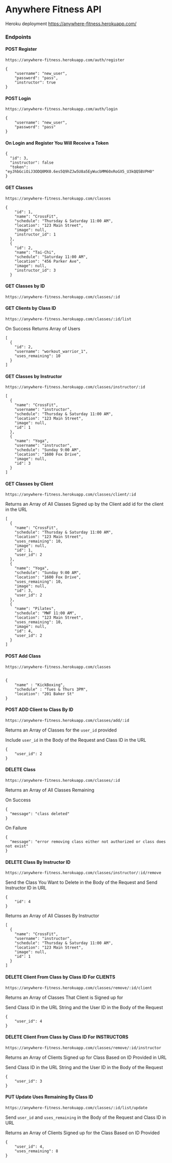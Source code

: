 # Anywhere Fitness API
Heroku deployment https://anywhere-fitness.herokuapp.com/

### Endpoints

#### POST Register
`https://anywhere-fitness.herokuapp.com/auth/register`

```
{
	"username": "new_user",
	"password": "pass",
	"instructor": true
}
```

#### POST Login
`https://anywhere-fitness.herokuapp.com/auth/login`
```
{
	"username": "new_user",
	"password": "pass"
}
```

#### On Login and Register You Will Receive a Token

```
{
  "id": 3,
  "instructor": false
  "token": "eyJhbGciOiJ3ODQ0MX0.6es5Q9hZJw5U8a5EyWucbMM60xRoGX5_U3kQQ5BVPH0"
}
```


#### GET Classes
`https://anywhere-fitness.herokuapp.com/classes`

```
{
    "id": 1,
    "name": "CrossFit",
    "schedule": "Thursday & Saturday 11:00 AM",
    "location": "123 Main Street",
    "image": null,
    "instructor_id": 1
  },
  {
    "id": 2,
    "name": "Tai-Chi",
    "schedule": "Saturday 11:00 AM",
    "location": "456 Parker Ave",
    "image": null,
    "instructor_id": 3
  }
  ```
#### GET Classes by ID  
`https://anywhere-fitness.herokuapp.com/classes/:id`


#### GET Clients by Class ID
`https://anywhere-fitness.herokuapp.com/classes/:id/list`

On Success Returns Array of Users

```
[
  {
    "id": 2,
    "username": "workout_warrior_1",
    "uses_remaining": 10
  }
]
```

#### GET Classes by Instructor
`https://anywhere-fitness.herokuapp.com/classes/instructor/:id`
```
[
  {
    "name": "CrossFit",
    "username": "instructor",
    "schedule": "Thursday & Saturday 11:00 AM",
    "location": "123 Main Street",
    "image": null,
    "id": 1
  },
  {
    "name": "Yoga",
    "username": "instructor",
    "schedule": "Sunday 9:00 AM",
    "location": "1600 Fox Drive",
    "image": null,
    "id": 3
  }
]
```

#### GET Classes by Client
`https://anywhere-fitness.herokuapp.com/classes/client/:id`

Returns an Array of All Classes Signed up by the Client add id for the client in the URL
```
[
  {
    "name": "CrossFit",
    "schedule": "Thursday & Saturday 11:00 AM",
    "location": "123 Main Street",
    "uses_remaining": 10,
    "image": null,
    "id": 1,
    "user_id": 2
  },
  {
    "name": "Yoga",
    "schedule": "Sunday 9:00 AM",
    "location": "1600 Fox Drive",
    "uses_remaining": 10,
    "image": null,
    "id": 3,
    "user_id": 2
  },
  {
    "name": "Pilates",
    "schedule": "MWF 11:00 AM",
    "location": "123 Main Street",
    "uses_remaining": 10,
    "image": null,
    "id": 4,
    "user_id": 2
  }
]
```

#### POST Add Class
`https://anywhere-fitness.herokuapp.com/classes`
```

{
	"name" : "KickBoxing",
	"schedule" : "Tues & Thurs 3PM",
	"location": "201 Baker St"
}
```

#### POST ADD Client to Class By ID

`https://anywhere-fitness.herokuapp.com/classes/add/:id`

Returns an Array of Classes for the `user_id` provided

Include `user_id` in the Body of the Request and Class ID in the URL

```
{
	"user_id": 2
}
```

#### DELETE Class
`https://anywhere-fitness.herokuapp.com/classes/:id`

Returns an Array of All Classes Remaining

On Success
```
{
  "message": "class deleted"
}
```
On Failure
```
{
  "message": "error removing class either not authorized or class does not exist"
}
```

#### DELETE Class By Instructor ID
`https://anywhere-fitness.herokuapp.com/classes/instructor/:id/remove`

Send the Class You Want to Delete in the Body of the Request and Send Instructor ID in URL

```
{
	"id": 4
}
```

Returns an Array of All Classes By Instructor

```
[
  {
    "name": "CrossFit",
    "username": "instructor",
    "schedule": "Thursday & Saturday 11:00 AM",
    "location": "123 Main Street",
    "image": null,
    "id": 1
  }
]
```
#### DELETE Client From Class by Class ID For CLIENTS
`https://anywhere-fitness.herokuapp.com/classes/remove/:id/client`

Returns an Array of Classes That Client is Signed up for

Send Class ID in the URL String and the User ID in the Body of the Request

```
{
	"user_id": 4
}
```
#### DELETE Client From Class by Class ID For INSTRUCTORS
`https://anywhere-fitness.herokuapp.com/classes/remove/:id/instructor`

Returns an Array of Clients Signed up for Class Based on ID Provided in URL

Send Class ID in the URL String and the User ID in the Body of the Request

```
{
	"user_id": 3
}
```

#### PUT Update Uses Remaining By Class ID
`https://anywhere-fitness.herokuapp.com/classes/:id/list/update`

Send `user_id` and `uses_remaining` in the Body of the Request and Class ID in URL

Returns an Array of Clients Signed up for the Class Based on ID Provided


```
{
	"user_id": 4,
	"uses_remaining": 8
}
```
